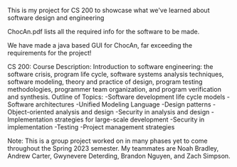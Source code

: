 This is my project for CS 200 to showcase what we've learned about software design and engineering

ChocAn.pdf lists all the required info for the software to be made.

We have made a java based GUI for ChocAn, far exceeding the requirements for the project!

CS 200: Course Description: Introduction to software engineering: the software crisis, program life cycle, software systems analysis techniques, software modeling, theory and practice of design, program testing methodologies, programmer team organization, and program verification and synthesis. Outline of Topics: -Software development life cycle models -Software architectures -Unified Modeling Language -Design patterns -Object-oriented analysis and design -Security in analysis and design -Implementation strategies for large-scale development -Security in implementation -Testing -Project management strategies

Note: This is a group project worked on in many phases yet to come throughout the Spring 2023 semester. My teammates are Noah Bradley, Andrew Carter, Gwynevere Deterding, Brandon Nguyen, and Zach Simpson.
